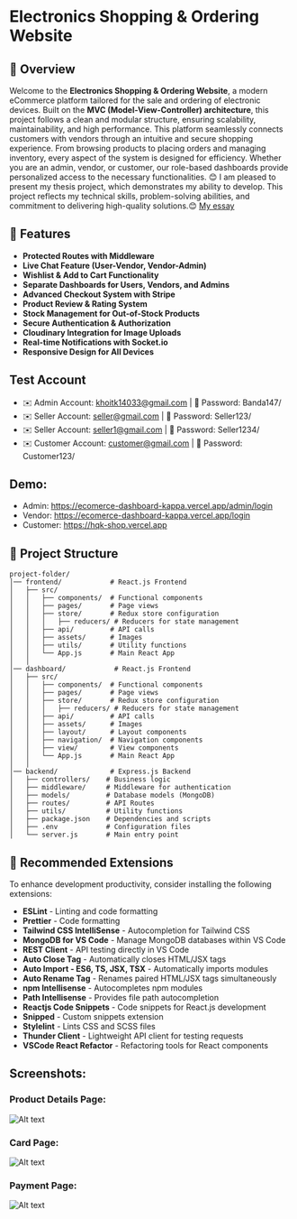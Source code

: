 # Electronics Shopping & Ordering Website

## 📌 Overview
Welcome to the **Electronics Shopping & Ordering Website**, a modern eCommerce platform tailored for the sale and ordering of electronic devices. Built on the **MVC (Model-View-Controller) architecture**, this project follows a clean and modular structure, ensuring scalability, maintainability, and high performance. This platform seamlessly connects customers with vendors through an intuitive and secure shopping experience. From browsing products to placing orders and managing inventory, every aspect of the system is designed 
for efficiency. Whether you are an admin, vendor, or customer, our role-based dashboards provide personalized access to the necessary functionalities.
😊 I am pleased to present my thesis project, which demonstrates my ability to develop. This project reflects my technical skills, problem-solving abilities, and commitment to delivering high-quality solutions.😊
[My essay](https://drive.google.com/drive/folders/19RC_xY3HdxMmHLeJPO2ByDf0rXoQuzgW?usp=sharing)
## 🚀 Features
- **Protected Routes with Middleware**
- **Live Chat Feature (User-Vendor, Vendor-Admin)**
- **Wishlist & Add to Cart Functionality**
- **Separate Dashboards for Users, Vendors, and Admins**
- **Advanced Checkout System with Stripe**
- **Product Review & Rating System**
- **Stock Management for Out-of-Stock Products**
- **Secure Authentication & Authorization**
- **Cloudinary Integration for Image Uploads**
- **Real-time Notifications with Socket.io**
- **Responsive Design for All Devices**
## Test Account
- ✉️ Admin Account: khoitk14033@gmail.com | 🔑 Password: Banda147/
- ✉️ Seller Account: seller@gmail.com | 🔑 Password: Seller123/
- ✉️ Seller Account: seller1@gmail.com | 🔑 Password: Seller1234/
- ✉️ Customer Account: customer@gmail.com | 🔑 Password: Customer123/
## Demo:
- Admin: https://ecomerce-dashboard-kappa.vercel.app/admin/login
- Vendor: https://ecomerce-dashboard-kappa.vercel.app/login
- Customer: https://hqk-shop.vercel.app

## 📂 Project Structure
```
project-folder/
│── frontend/            # React.js Frontend
│   ├── src/
│   │   ├── components/  # Functional components
│   │   ├── pages/       # Page views
│   │   ├── store/       # Redux store configuration
│   │   │   ├── reducers/ # Reducers for state management
│   │   ├── api/         # API calls
│   │   ├── assets/      # Images
│   │   ├── utils/       # Utility functions
│   │   └── App.js       # Main React App
│   │
│── dashboard/            # React.js Frontend
│   ├── src/
│   │   ├── components/  # Functional components
│   │   ├── pages/       # Page views
│   │   ├── store/       # Redux store configuration
│   │   │   ├── reducers/ # Reducers for state management
│   │   ├── api/         # API calls
│   │   ├── assets/      # Images
│   │   ├── layout/      # Layout components
│   │   ├── navigation/  # Navigation components
│   │   ├── view/        # View components
│   │   └── App.js       # Main React App
│   │ 
│── backend/             # Express.js Backend
│   ├── controllers/    # Business logic
│   ├── middleware/     # Middleware for authentication
│   ├── models/         # Database models (MongoDB)
│   ├── routes/         # API Routes
│   ├── utils/          # Utility functions
│   ├── package.json    # Dependencies and scripts
│   ├── .env            # Configuration files
│   └── server.js       # Main entry point
```

## 🔧 Recommended Extensions
To enhance development productivity, consider installing the following extensions:
- **ESLint** - Linting and code formatting
- **Prettier** - Code formatting
- **Tailwind CSS IntelliSense** - Autocompletion for Tailwind CSS
- **MongoDB for VS Code** - Manage MongoDB databases within VS Code
- **REST Client** - API testing directly in VS Code
- **Auto Close Tag** - Automatically closes HTML/JSX tags
- **Auto Import - ES6, TS, JSX, TSX** - Automatically imports modules
- **Auto Rename Tag** - Renames paired HTML/JSX tags simultaneously
- **npm Intellisense** - Autocompletes npm modules
- **Path Intellisense** - Provides file path autocompletion
- **Reactjs Code Snippets** - Code snippets for React.js development
- **Snipped** - Custom snippets extension
- **Stylelint** - Lints CSS and SCSS files
- **Thunder Client** - Lightweight API client for testing requests
- **VSCode React Refactor** - Refactoring tools for React components

## Screenshots:

### Product Details Page:
![Alt text](https://res.cloudinary.com/dd7fcqtnn/image/upload/v1739954313/product_details_vwikci.png)

### Card Page:
![Alt text](https://res.cloudinary.com/dd7fcqtnn/image/upload/v1739955077/product_card_rcszh0.png)

### Payment Page:
![Alt text](https://res.cloudinary.com/dd7fcqtnn/image/upload/v1739955075/payment_Page_nzkglt.png)

